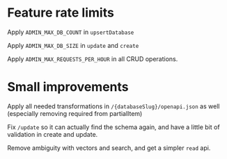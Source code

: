 # Feature rate limits

Apply `ADMIN_MAX_DB_COUNT` in `upsertDatabase`

Apply `ADMIN_MAX_DB_SIZE` in `update` and `create`

Apply `ADMIN_MAX_REQUESTS_PER_HOUR` in all CRUD operations.

# Small improvements

Apply all needed transformations in `/{databaseSlug}/openapi.json` as well (especially removing required from partialItem)

Fix `/update` so it can actually find the schema again, and have a little bit of validation in create and update.

Remove ambiguity with vectors and search, and get a simpler `read` api.
